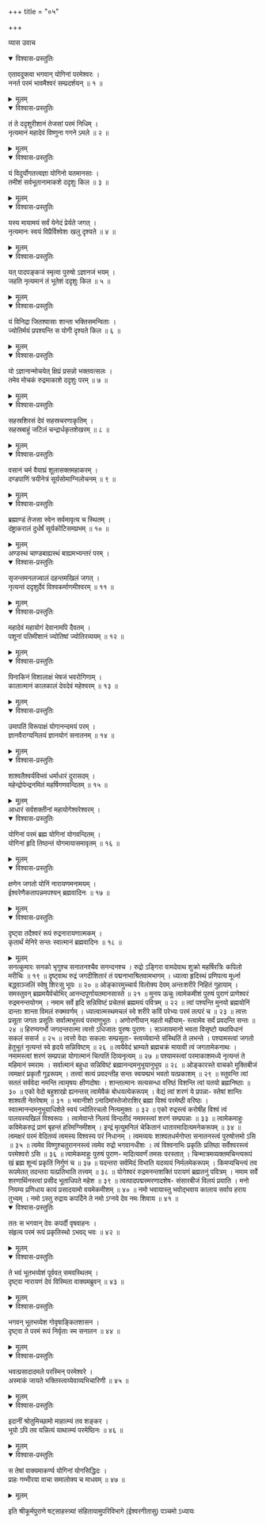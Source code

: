 +++
title = "०५"

+++

व्यास उवाच  

<details open><summary>विश्वास-प्रस्तुतिः</summary>

एतावदुक्त्वा भगवान् योगिनां परमेश्वरः ।  
ननर्त परमं भावमैश्वरं सम्प्रदर्शयन् ॥ १ ॥
</details>

<details><summary>मूलम्</summary>

एतावदुक्त्वा भगवान् योगिनां परमेश्वरः ।  
ननर्त परमं भावमैश्वरं सम्प्रदर्शयन् ॥ १ ॥
</details>

<details open><summary>विश्वास-प्रस्तुतिः</summary>

तं ते ददृशुरीशानं तेजसां परमं निधिम् ।  
नृत्यमानं महादेवं विष्णुना गगने ऽमले ॥ २ ॥
</details>

<details><summary>मूलम्</summary>

तं ते ददृशुरीशानं तेजसां परमं निधिम् ।  
नृत्यमानं महादेवं विष्णुना गगने ऽमले ॥ २ ॥
</details>

<details open><summary>विश्वास-प्रस्तुतिः</summary>

यं विदुर्योगतत्त्वज्ञा योगिनो यतमानसाः ।  
तमीशं सर्वभूतानामाकशे ददृशुः किल ॥ ३ ॥
</details>

<details><summary>मूलम्</summary>

यं विदुर्योगतत्त्वज्ञा योगिनो यतमानसाः ।  
तमीशं सर्वभूतानामाकशे ददृशुः किल ॥ ३ ॥
</details>

<details open><summary>विश्वास-प्रस्तुतिः</summary>

यस्य मायामयं सर्वं येनेदं प्रेर्यते जगत् ।  
नृत्यमानः स्वयं विप्रैर्विश्वेशः खलु दृश्यते ॥ ४ ॥
</details>

<details><summary>मूलम्</summary>

यस्य मायामयं सर्वं येनेदं प्रेर्यते जगत् ।  
नृत्यमानः स्वयं विप्रैर्विश्वेशः खलु दृश्यते ॥ ४ ॥
</details>

<details open><summary>विश्वास-प्रस्तुतिः</summary>

यत् पादपङ्कजं स्मृत्वा पुरुषो ऽज्ञानजं भयम् ।  
जहति नृत्यमानं तं भूतेशं ददृशुः किल ॥ ५ ॥
</details>

<details><summary>मूलम्</summary>

यत् पादपङ्कजं स्मृत्वा पुरुषो ऽज्ञानजं भयम् ।  
जहति नृत्यमानं तं भूतेशं ददृशुः किल ॥ ५ ॥
</details>

<details open><summary>विश्वास-प्रस्तुतिः</summary>

यं विनिद्रा जितश्वासाः शान्ता भक्तिसमन्विताः ।  
ज्योतिर्मयं प्रपश्यन्ति स योगी दृश्यते किल ॥ ६ ॥
</details>

<details><summary>मूलम्</summary>

यं विनिद्रा जितश्वासाः शान्ता भक्तिसमन्विताः ।  
ज्योतिर्मयं प्रपश्यन्ति स योगी दृश्यते किल ॥ ६ ॥
</details>

<details open><summary>विश्वास-प्रस्तुतिः</summary>

यो ऽज्ञानान्मोचयेत् क्षिप्रं प्रसन्नो भक्तवत्सलः ।  
तमेव मोचकं रुद्रमाकाशे ददृशुः परम् ॥ ७ ॥
</details>

<details><summary>मूलम्</summary>

यो ऽज्ञानान्मोचयेत् क्षिप्रं प्रसन्नो भक्तवत्सलः ।  
तमेव मोचकं रुद्रमाकाशे ददृशुः परम् ॥ ७ ॥
</details>

<details open><summary>विश्वास-प्रस्तुतिः</summary>

सहस्रशिरसं देवं सहस्रचरणाकृतिम् ।  
सहस्रबाहुं जटिलं चन्द्रार्धकृतशेखरम् ॥ ८ ॥
</details>

<details><summary>मूलम्</summary>

सहस्रशिरसं देवं सहस्रचरणाकृतिम् ।  
सहस्रबाहुं जटिलं चन्द्रार्धकृतशेखरम् ॥ ८ ॥
</details>

<details open><summary>विश्वास-प्रस्तुतिः</summary>

वसानं चर्म वैयाघ्रं शूलासक्तमहाकरम् ।  
दण्डपाणिं त्रयीनेत्रं सूर्यसोमाग्निलोचनम् ॥ ९ ॥
</details>

<details><summary>मूलम्</summary>

वसानं चर्म वैयाघ्रं शूलासक्तमहाकरम् ।  
दण्डपाणिं त्रयीनेत्रं सूर्यसोमाग्निलोचनम् ॥ ९ ॥
</details>

<details open><summary>विश्वास-प्रस्तुतिः</summary>

ब्रह्माण्डं तेजसा स्वेन सर्वमावृत्य च स्थितम् ।  
दंष्ट्राकरालं दुर्धर्षं सूर्यकोटिसमप्रभम् ॥ १० ॥
</details>

<details><summary>मूलम्</summary>

ब्रह्माण्डं तेजसा स्वेन सर्वमावृत्य च स्थितम् ।  
दंष्ट्राकरालं दुर्धर्षं सूर्यकोटिसमप्रभम् ॥ १० ॥
</details>
अण्डस्थं चाण्डबाह्यस्थं बाह्यमभ्यन्तरं परम् ।  

<details open><summary>विश्वास-प्रस्तुतिः</summary>

सृजन्तमनलज्वालं दहन्तमखिलं जगत् ।  
नृत्यन्तं ददृशुर्देवं विश्वकर्माणमीश्वरम् ॥ ११ ॥
</details>

<details><summary>मूलम्</summary>

सृजन्तमनलज्वालं दहन्तमखिलं जगत् ।  
नृत्यन्तं ददृशुर्देवं विश्वकर्माणमीश्वरम् ॥ ११ ॥
</details>

<details open><summary>विश्वास-प्रस्तुतिः</summary>

महादेवं महायोगं देवानामपि दैवतम् ।  
पशूनां पतिमीशानं ज्योतिषां ज्योतिरव्ययम् ॥ १२ ॥
</details>

<details><summary>मूलम्</summary>

महादेवं महायोगं देवानामपि दैवतम् ।  
पशूनां पतिमीशानं ज्योतिषां ज्योतिरव्ययम् ॥ १२ ॥
</details>

<details open><summary>विश्वास-प्रस्तुतिः</summary>

पिनाकिनं विशालाक्षं भेषजं भवरोगिणाम् ।  
कालात्मानं कालकालं देवदेवं महेश्वरम् ॥ १३ ॥
</details>

<details><summary>मूलम्</summary>

पिनाकिनं विशालाक्षं भेषजं भवरोगिणाम् ।  
कालात्मानं कालकालं देवदेवं महेश्वरम् ॥ १३ ॥
</details>

<details open><summary>विश्वास-प्रस्तुतिः</summary>

उमापतिं विरूपाक्षं योगानन्दमयं परम् ।  
ज्ञानवैराग्यनिलयं ज्ञानयोगं सनातनम् ॥ १४ ॥
</details>

<details><summary>मूलम्</summary>

उमापतिं विरूपाक्षं योगानन्दमयं परम् ।  
ज्ञानवैराग्यनिलयं ज्ञानयोगं सनातनम् ॥ १४ ॥
</details>

<details open><summary>विश्वास-प्रस्तुतिः</summary>

शाश्वतैश्वर्यविभवं धर्माधारं दुरासदम् ।  
महेन्द्रोपेन्द्रनमितं महर्षिगणवन्दितम् ॥ १५ ॥
</details>

<details><summary>मूलम्</summary>

शाश्वतैश्वर्यविभवं धर्माधारं दुरासदम् ।  
महेन्द्रोपेन्द्रनमितं महर्षिगणवन्दितम् ॥ १५ ॥
</details>
आधारं सर्वशक्तीनां महायोगेश्वरेश्वरम् ।  

<details open><summary>विश्वास-प्रस्तुतिः</summary>

योगिनां परमं ब्रह्म योगिनां योगवन्दितम् ।  
योगिनां हृदि तिष्ठन्तं योगमायासमावृतम् ॥ १६ ॥
</details>

<details><summary>मूलम्</summary>

योगिनां परमं ब्रह्म योगिनां योगवन्दितम् ।  
योगिनां हृदि तिष्ठन्तं योगमायासमावृतम् ॥ १६ ॥
</details>

<details open><summary>विश्वास-प्रस्तुतिः</summary>

क्षणेन जगतो योनिं नारायणमनामयम् ।  
ईश्वरेणैकतापन्नमपश्यन् ब्रह्मवादिनः ॥ १७ ॥
</details>

<details><summary>मूलम्</summary>

क्षणेन जगतो योनिं नारायणमनामयम् ।  
ईश्वरेणैकतापन्नमपश्यन् ब्रह्मवादिनः ॥ १७ ॥
</details>

<details open><summary>विश्वास-प्रस्तुतिः</summary>

दृष्ट्वा तदैश्वरं रूपं रुद्रनारायणात्मकम् ।  
कृतार्थं मेनिरे सन्तः स्वात्मानं ब्रह्मवादिनः ॥ १८ ॥
</details>

<details><summary>मूलम्</summary>

दृष्ट्वा तदैश्वरं रूपं रुद्रनारायणात्मकम् ।  
कृतार्थं मेनिरे सन्तः स्वात्मानं ब्रह्मवादिनः ॥ १८ ॥
</details>
सनत्कुमारः सनको भृगुश्च  
सनातनश्चैव सनन्दनश्च ।  
रुद्रो ऽङ्गिरा वामदेवाथ शुक्रो  
महर्षिरत्रिः कपिलो मरीचिः ॥ १९ ॥  
दृष्ट्वाथ रुद्रं जगदीशितारं  
तं पद्मनाभाश्रितवामभागम् ।  
ध्यात्वा हृदिस्थं प्रणिपत्य मूर्ध्ना  
बद्ध्वाञ्जलिं स्वेषु शिरःसु भूयः ॥ २० ॥  
ओङ्कारमुच्चार्य विलोक्य देवम्  
अन्तःशरीरे निहितं गुहायाम् ।  
समस्तुवन् ब्रह्ममयैर्वचोभिर्  
आनन्दपूर्णायतमानसास्ते ॥ २१ ॥  
मुनय ऊचुः  
त्वामेकमीशं पुरुषं पुराणं  
प्राणेश्वरं रुद्रमनन्तयोगम् ।  
नमाम सर्वे हृदि सन्निविष्टं  
प्रचेतसं ब्रह्ममयं पवित्रम् ॥ २२ ॥  
त्वां पश्यन्ति मुनयो ब्रह्मयोनिं  
दान्ताः शान्ता विमलं रुक्मवर्णम् ।  
ध्यात्वात्मस्थमचलं स्वे शरीरे  
कविं परेभ्यः परमं तत्परं च ॥ २३ ॥  
त्वत्तः प्रसूता जगतः प्रसूतिः  
सर्वात्मभूस्त्वं परमाणुभूतः ।  
अणोरणीयान् महतो महीयाम्-  
स्त्वामेव सर्वं प्रवदन्ति सन्तः ॥ २४ ॥  
हिरण्यगर्भो जगदन्तरात्मा  
त्वत्तो ऽधिजातः पुरुषः पुराणः ।  
सञ्जायमानो भवता विसृष्टो  
यथाविधानं सकलं ससर्ज ॥ २५ ॥  
त्वत्तो वेदाः सकलाः सम्प्रसूता-  
स्त्वय्येवान्ते संस्थितिं ते लभन्ते ।  
पश्यामस्त्वां जगतो हेतुभूतं  
नृत्यन्तं स्वे हृदये सन्निविष्टम् ॥ २६ ॥  
त्वयैवेदं भ्राम्यते ब्रह्मचक्रं  
मायावी त्वं जगतामेकनाथः ।  
नमामस्त्वां शरणं सम्प्रपन्ना  
योगात्मानं चित्पतिं दिव्यनृत्यम् ॥ २७ ॥  
पश्यामस्त्वां परमाकाशमध्ये  
नृत्यन्तं ते महिमानं स्मरामः ।  
सर्वात्मानं बहुधा सन्निविष्टं  
ब्रह्मानन्दमनुभूयानुभूय ॥ २८ ॥  
ओङ्कारस्ते वाचको मुक्तिबीजं  
त्वमक्षरं प्रकृतौ गूढरूपम् ।  
तत्त्वां सत्यं प्रवदन्तीह सन्तः  
स्वयम्प्रभं भवतो यत्प्रकाशम् ॥ २९ ॥  
स्तुवन्ति त्वां सततं सर्ववेदा  
नमन्ति त्वामृषयः क्षीणदोषाः ।  
शान्तात्मानः सत्यसन्धा वरिष्ठं  
विशन्ति त्वां यतयो ब्रह्मनिष्ठाः ॥ ३० ॥  
एको वेदो बहुशाखो ह्यनन्तस्  
त्वामेवैकं बोधयत्येकरूपम् ।  
वेद्यं त्वां शरणं ये प्रपन्ना-  
स्तेषां शान्तिः शाश्वती नेतरेषाम् ॥ ३१ ॥  
भवानीशो ऽनादिमांस्तेजोराशिर्  
ब्रह्मा विश्वं परमेष्ठी वरिष्ठः ।  
स्वात्मानन्दमनुभूयाधिशेते  
स्वयं ज्योतिरचलो नित्यमुक्तः ॥ ३२ ॥  
एको रुद्रस्त्वं करोषीह विश्वं  
त्वं पालयस्यखिलं विश्वरूपः ।  
त्वामेवान्ते निलयं विन्दतीदं  
नमामस्त्वां शरणं सम्प्रपन्नाः ॥ ३३ ॥  
त्वामेकमाहुः कविमेकरुद्रं  
प्राणं बृहन्तं हरिमग्निमीशम् ।  
इन्द्रं मृत्युमनिलं चेकितानं  
धातारमादित्यमनेकरूपम् ॥ ३४ ॥  
त्वमक्षरं परमं वेदितव्यं  
त्वमस्य विश्वस्य परं निधानम् ।  
त्वमव्ययः शाश्वतधर्मगोप्ता  
सनातनस्त्वं पुरुषोत्तमो ऽसि ॥ ३५ ॥  
त्वमेव विष्णुश्चतुराननस्त्वं  
त्वमेव रुद्रो भगवानधीशः ।  
त्वं विश्वनाभिः प्रकृतिः प्रतिष्ठा  
सर्वेश्वरस्त्वं परमेश्वरो ऽसि ॥ ३६ ॥  
त्वामेकमाहुः पुरुषं पुराण-  
मादित्यवर्णं तमसः परस्तात् ।  
चिन्मात्रमव्यक्तमचिन्त्यरूपं  
खं ब्रह्म शून्यं प्रकृतिं निर्गुणं च ॥ ३७ ॥  
यदन्तरा सर्वमिदं विभाति  
यदव्ययं निर्मलमेकरूपम् ।  
किमप्यचिन्त्यं तव रूपमेतत्  
तदन्तरा यत्प्रतिभाति तत्त्वम् ॥ ३८ ॥  
योगेश्वरं रुद्रमनन्तशक्तिं  
परायणं ब्रह्मतनुं पवित्रम् ।  
नमाम सर्वे शरणार्थिनस्त्वां  
प्रसीद भूताधिपते महेश ॥ ३९ ॥  
त्वत्पादपद्मस्मरणादशेष-  
संसारबीजं विलयं प्रयाति ।  
मनो नियम्य प्रणिधाय कायं  
प्रसादयामो वयमेकमीशम् ॥ ४० ॥  
नमो भवायास्तु भवोद्भवाय  
कालाय सर्वाय हराय तुभ्यम् ।  
नमो ऽस्तु रुद्राय कपर्दिने ते  
नमो ऽग्नये देव नमः शिवाय ॥ ४१ ॥  

<details open><summary>विश्वास-प्रस्तुतिः</summary>

ततः स भगवान् देवः कपर्दी वृषवाहनः ।  
संहृत्य परमं रूपं प्रकृतिस्थो ऽभवद् भवः ॥ ४२ ॥
</details>

<details><summary>मूलम्</summary>

ततः स भगवान् देवः कपर्दी वृषवाहनः ।  
संहृत्य परमं रूपं प्रकृतिस्थो ऽभवद् भवः ॥ ४२ ॥
</details>

<details open><summary>विश्वास-प्रस्तुतिः</summary>

ते भवं भूतभव्येशं पूर्ववत् समवस्थितम् ।  
दृष्ट्वा नारायणं देवं विस्मिता वाक्यमब्रुवन् ॥ ४३ ॥
</details>

<details><summary>मूलम्</summary>

ते भवं भूतभव्येशं पूर्ववत् समवस्थितम् ।  
दृष्ट्वा नारायणं देवं विस्मिता वाक्यमब्रुवन् ॥ ४३ ॥
</details>

<details open><summary>विश्वास-प्रस्तुतिः</summary>

भगवन् भूतभव्येश गोवृषाङ्कितशासन ।  
दृष्ट्वा ते परमं रूपं निर्वृताः स्म सनातन ॥ ४४ ॥
</details>

<details><summary>मूलम्</summary>

भगवन् भूतभव्येश गोवृषाङ्कितशासन ।  
दृष्ट्वा ते परमं रूपं निर्वृताः स्म सनातन ॥ ४४ ॥
</details>

<details open><summary>विश्वास-प्रस्तुतिः</summary>

भवत्प्रसादादमले परस्मिन् परमेश्वरे ।  
अस्माकं जायते भक्तिस्त्वय्येवाव्यभिचारिणी ॥ ४५ ॥
</details>

<details><summary>मूलम्</summary>

भवत्प्रसादादमले परस्मिन् परमेश्वरे ।  
अस्माकं जायते भक्तिस्त्वय्येवाव्यभिचारिणी ॥ ४५ ॥
</details>

<details open><summary>विश्वास-प्रस्तुतिः</summary>

इदानीं श्रोतुमिच्छामो माहात्म्यं तव शङ्कर ।  
भूयो ऽपि तव यन्नित्यं याथात्म्यं परमेष्ठिनः ॥ ४६ ॥
</details>

<details><summary>मूलम्</summary>

इदानीं श्रोतुमिच्छामो माहात्म्यं तव शङ्कर ।  
भूयो ऽपि तव यन्नित्यं याथात्म्यं परमेष्ठिनः ॥ ४६ ॥
</details>

<details open><summary>विश्वास-प्रस्तुतिः</summary>

स तेषां वाक्यमाकर्ण्य योगिनां योगसिद्धिदः ।  
प्राहः गम्भीरया वाचा समालोक्य च माधवम् ॥ ४७ ॥
</details>

<details><summary>मूलम्</summary>

स तेषां वाक्यमाकर्ण्य योगिनां योगसिद्धिदः ।  
प्राहः गम्भीरया वाचा समालोक्य च माधवम् ॥ ४७ ॥
</details>
    
इति श्रीकूर्मपुराणे षट्साहस्त्र्यां संहितायामुपरिविभागे (ईश्वरगीतासु) पञ्चमो ऽध्यायः
